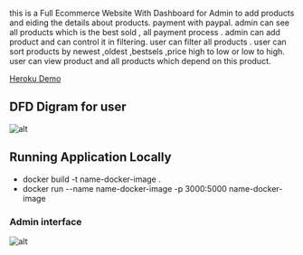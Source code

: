 
this is a Full Ecommerce Website  With Dashboard for Admin to add products and eiding the  details about products.
payment with paypal.
 admin can see all products which is the best sold , all payment process .
admin can add product and can control it in filtering.
user can filter all products .
user can sort products by newest ,oldest ,bestsels ,price high to low or low to high.
user can view product and all products which depend on this product.


[Heroku Demo](https://e-commerce32.herokuapp.com/)

## DFD Digram for user

![alt](https://res.cloudinary.com/djamk74m7/image/upload/v1642703967/ecommerce/ecommerce-DFD_f1kczx.png)



## Running Application Locally

* docker build -t name-docker-image .
* docker run --name name-docker-image -p 3000:5000 name-docker-image

### Admin interface 

![alt](https://res.cloudinary.com/djamk74m7/image/upload/v1641457815/ecommerce/screencapture-e-commerce32-herokuapp-2022-01-06-10_18_55_mheuzr.png)
